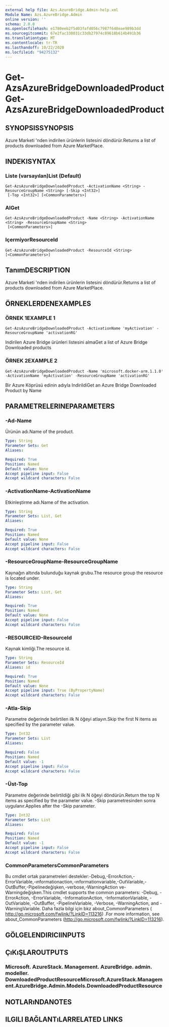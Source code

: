 ```yaml
---
external help file: Azs.AzureBridge.Admin-help.xml
Module Name: Azs.AzureBridge.Admin
online version: ''
schema: 2.0.0
ms.openlocfilehash: e1780eeb2f5d03fafd056c7987f648eae989b3dd
ms.sourcegitcommit: 67e2fac338031c33db27974c89618b614b491b36
ms.translationtype: MT
ms.contentlocale: tr-TR
ms.lasthandoff: 10/22/2020
ms.locfileid: "94275132"
---
```

# <span data-ttu-id="176b2-101">Get-AzsAzureBridgeDownloadedProduct</span><span class="sxs-lookup"><span data-stu-id="176b2-101">Get-AzsAzureBridgeDownloadedProduct</span></span>

## <span data-ttu-id="176b2-102">SYNOPSIS</span><span class="sxs-lookup"><span data-stu-id="176b2-102">SYNOPSIS</span></span>
<span data-ttu-id="176b2-103">Azure Marketi 'nden indirilen ürünlerin listesini döndürür.</span><span class="sxs-lookup"><span data-stu-id="176b2-103">Returns a list of products downloaded from Azure MarketPlace.</span></span>

## <span data-ttu-id="176b2-104">INDEKI</span><span class="sxs-lookup"><span data-stu-id="176b2-104">SYNTAX</span></span>

### <span data-ttu-id="176b2-105">Liste (varsayılan)</span><span class="sxs-lookup"><span data-stu-id="176b2-105">List (Default)</span></span>
```
Get-AzsAzureBridgeDownloadedProduct -ActivationName <String> -ResourceGroupName <String> [-Skip <Int32>]
 [-Top <Int32>] [<CommonParameters>]
```

### <span data-ttu-id="176b2-106">Al</span><span class="sxs-lookup"><span data-stu-id="176b2-106">Get</span></span>
```
Get-AzsAzureBridgeDownloadedProduct -Name <String> -ActivationName <String> -ResourceGroupName <String>
 [<CommonParameters>]
```

### <span data-ttu-id="176b2-107">Içermiyor</span><span class="sxs-lookup"><span data-stu-id="176b2-107">ResourceId</span></span>
```
Get-AzsAzureBridgeDownloadedProduct -ResourceId <String> [<CommonParameters>]
```

## <span data-ttu-id="176b2-108">Tanım</span><span class="sxs-lookup"><span data-stu-id="176b2-108">DESCRIPTION</span></span>
<span data-ttu-id="176b2-109">Azure Marketi 'nden indirilen ürünlerin listesini döndürür.</span><span class="sxs-lookup"><span data-stu-id="176b2-109">Returns a list of products downloaded from Azure MarketPlace.</span></span>

## <span data-ttu-id="176b2-110">ÖRNEKLERDEN</span><span class="sxs-lookup"><span data-stu-id="176b2-110">EXAMPLES</span></span>

### <span data-ttu-id="176b2-111">ÖRNEK 1</span><span class="sxs-lookup"><span data-stu-id="176b2-111">EXAMPLE 1</span></span>
```
Get-AzsAzureBridgeDownloadedProduct -ActivationName 'myActivation' -ResourceGroupName 'activationRG'
```

<span data-ttu-id="176b2-112">Indirilen Azure Bridge ürünleri listesini alma</span><span class="sxs-lookup"><span data-stu-id="176b2-112">Get a list of Azure Bridge Downloaded products</span></span>

### <span data-ttu-id="176b2-113">ÖRNEK 2</span><span class="sxs-lookup"><span data-stu-id="176b2-113">EXAMPLE 2</span></span>
```
Get-AzsAzureBridgeDownloadedProduct -Name 'microsoft.docker-arm.1.1.0' -ActivationName 'myActivation' -ResourceGroupName 'activationRG'
```

<span data-ttu-id="176b2-114">Bir Azure Köprüsü edinin adıyla Indirildi</span><span class="sxs-lookup"><span data-stu-id="176b2-114">Get an Azure Bridge Downloaded Product by Name</span></span>

## <span data-ttu-id="176b2-115">PARAMETRELERINE</span><span class="sxs-lookup"><span data-stu-id="176b2-115">PARAMETERS</span></span>

### <span data-ttu-id="176b2-116">-Ad</span><span class="sxs-lookup"><span data-stu-id="176b2-116">-Name</span></span>
<span data-ttu-id="176b2-117">Ürünün adı.</span><span class="sxs-lookup"><span data-stu-id="176b2-117">Name of the product.</span></span>

```yaml
Type: String
Parameter Sets: Get
Aliases:

Required: True
Position: Named
Default value: None
Accept pipeline input: False
Accept wildcard characters: False
```

### <span data-ttu-id="176b2-118">-ActivationName</span><span class="sxs-lookup"><span data-stu-id="176b2-118">-ActivationName</span></span>
<span data-ttu-id="176b2-119">Etkinleştirme adı.</span><span class="sxs-lookup"><span data-stu-id="176b2-119">Name of the activation.</span></span>

```yaml
Type: String
Parameter Sets: List, Get
Aliases:

Required: True
Position: Named
Default value: None
Accept pipeline input: False
Accept wildcard characters: False
```

### <span data-ttu-id="176b2-120">-ResourceGroupName</span><span class="sxs-lookup"><span data-stu-id="176b2-120">-ResourceGroupName</span></span>
<span data-ttu-id="176b2-121">Kaynağın altında bulunduğu kaynak grubu.</span><span class="sxs-lookup"><span data-stu-id="176b2-121">The resource group the resource is located under.</span></span>

```yaml
Type: String
Parameter Sets: List, Get
Aliases:

Required: True
Position: Named
Default value: None
Accept pipeline input: False
Accept wildcard characters: False
```

### <span data-ttu-id="176b2-122">-RESOURCEID</span><span class="sxs-lookup"><span data-stu-id="176b2-122">-ResourceId</span></span>
<span data-ttu-id="176b2-123">Kaynak kimliği.</span><span class="sxs-lookup"><span data-stu-id="176b2-123">The resource id.</span></span>

```yaml
Type: String
Parameter Sets: ResourceId
Aliases: id

Required: True
Position: Named
Default value: None
Accept pipeline input: True (ByPropertyName)
Accept wildcard characters: False
```

### <span data-ttu-id="176b2-124">-Atla</span><span class="sxs-lookup"><span data-stu-id="176b2-124">-Skip</span></span>
<span data-ttu-id="176b2-125">Parametre değerinde belirtilen ilk N öğeyi atlayın.</span><span class="sxs-lookup"><span data-stu-id="176b2-125">Skip the first N items as specified by the parameter value.</span></span>

```yaml
Type: Int32
Parameter Sets: List
Aliases:

Required: False
Position: Named
Default value: -1
Accept pipeline input: False
Accept wildcard characters: False
```

### <span data-ttu-id="176b2-126">-Üst</span><span class="sxs-lookup"><span data-stu-id="176b2-126">-Top</span></span>
<span data-ttu-id="176b2-127">Parametre değerinde belirtildiği gibi ilk N öğeyi döndürün.</span><span class="sxs-lookup"><span data-stu-id="176b2-127">Return the top N items as specified by the parameter value.</span></span>
<span data-ttu-id="176b2-128">-Skip parametresinden sonra uygulanır.</span><span class="sxs-lookup"><span data-stu-id="176b2-128">Applies after the -Skip parameter.</span></span>

```yaml
Type: Int32
Parameter Sets: List
Aliases:

Required: False
Position: Named
Default value: -1
Accept pipeline input: False
Accept wildcard characters: False
```

### <span data-ttu-id="176b2-129">CommonParameters</span><span class="sxs-lookup"><span data-stu-id="176b2-129">CommonParameters</span></span>
<span data-ttu-id="176b2-130">Bu cmdlet ortak parametreleri destekler:-Debug,-ErrorAction,-ErrorVariable,-ınformationaction,-ınformationvariable,-OutVariable,-OutBuffer,-Pipelinedeğişken,-verbose,-WarningAction ve-Warningdeğişken.</span><span class="sxs-lookup"><span data-stu-id="176b2-130">This cmdlet supports the common parameters: -Debug, -ErrorAction, -ErrorVariable, -InformationAction, -InformationVariable, -OutVariable, -OutBuffer, -PipelineVariable, -Verbose, -WarningAction, and -WarningVariable.</span></span> <span data-ttu-id="176b2-131">Daha fazla bilgi için bkz about_CommonParameters ( http://go.microsoft.com/fwlink/?LinkID=113216) .</span><span class="sxs-lookup"><span data-stu-id="176b2-131">For more information, see about_CommonParameters (http://go.microsoft.com/fwlink/?LinkID=113216).</span></span>

## <span data-ttu-id="176b2-132">GÖLGELENDIRICI</span><span class="sxs-lookup"><span data-stu-id="176b2-132">INPUTS</span></span>

## <span data-ttu-id="176b2-133">ÇıKıŞLAR</span><span class="sxs-lookup"><span data-stu-id="176b2-133">OUTPUTS</span></span>

### <span data-ttu-id="176b2-134">Microsoft. AzureStack. Management. AzureBridge. admin. modeller. DownloadedProductResource</span><span class="sxs-lookup"><span data-stu-id="176b2-134">Microsoft.AzureStack.Management.AzureBridge.Admin.Models.DownloadedProductResource</span></span>

## <span data-ttu-id="176b2-135">NOTLARıNDA</span><span class="sxs-lookup"><span data-stu-id="176b2-135">NOTES</span></span>

## <span data-ttu-id="176b2-136">ILGILI BAĞLANTıLAR</span><span class="sxs-lookup"><span data-stu-id="176b2-136">RELATED LINKS</span></span>
